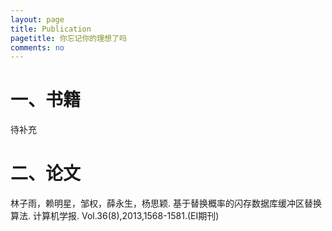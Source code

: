```yaml
---
layout: page
title: Publication
pagetitle: 你忘记你的理想了吗
comments: no
---
```



# 一、书籍

待补充




# 二、论文

林子雨，赖明星，邹权，薛永生，杨思颖. 基于替换概率的闪存数据库缓冲区替换算法. 计算机学报. Vol.36(8),2013,1568-1581.(EI期刊)
